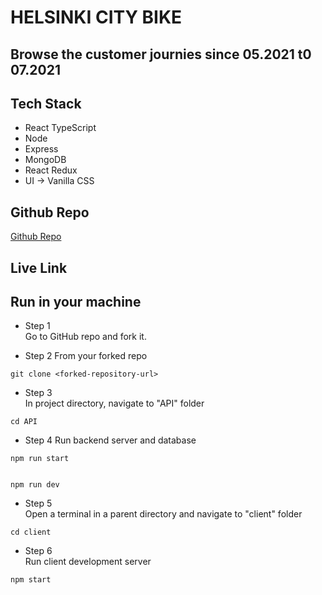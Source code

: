 # HELSINKI CITY BIKE

## Browse the customer journies since 05.2021 t0 07.2021

## Tech Stack

- React TypeScript
- Node
- Express
- MongoDB
- React Redux
- UI -> Vanilla CSS

## Github Repo

<a href="https://www.github.com/kcvijay/solita-citybike-app" target="_blank">Github Repo</a>

## Live Link

## Run in your machine

- Step 1  
  Go to GitHub repo and fork it.

- Step 2
  From your forked repo

```
git clone <forked-repository-url>
```

- Step 3  
  In project directory, navigate to "API" folder

```
cd API
```

- Step 4
  Run backend server and database

```
npm run start

```

```

npm run dev

```

- Step 5  
  Open a terminal in a parent directory and navigate to "client" folder

```
cd client
```

- Step 6  
  Run client development server

```
npm start
```
